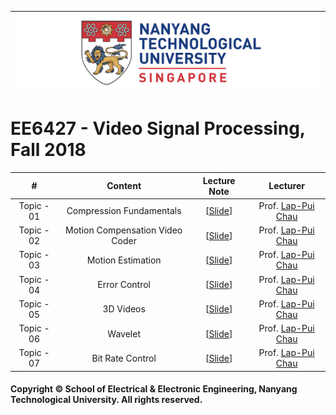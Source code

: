 |![image](https://github.com/NTU-CCA/EE6427/blob/master/logo.png)|
|---|
# EE6427 - Video Signal Processing, Fall 2018

|#|Content|Lecture Note|Lecturer|
|:---:|:---:|:---:|:---:|
|Topic - 01|Compression Fundamentals|[[Slide](https://github.com/NTU-CCA/EE6427/blob/master/Slides/1%20Compression%20Fundamentals.pdf)]|Prof. [Lap-Pui Chau](https://www.ntu.edu.sg/home/elpchau/)
|Topic - 02|Motion Compensation Video Coder|[[Slide](https://github.com/NTU-CCA/EE6427/blob/master/Slides/2%20Motion%20Compensated%20Video%20Coder.pdf)]|Prof. [Lap-Pui Chau](https://www.ntu.edu.sg/home/elpchau/)
|Topic - 03|Motion Estimation|[[Slide](https://github.com/NTU-CCA/EE6427/blob/master/Slides/3%20Motion%20Estimation.pdf)]|Prof. [Lap-Pui Chau](https://www.ntu.edu.sg/home/elpchau/)
|Topic - 04|Error Control|[[Slide](https://github.com/NTU-CCA/EE6427/blob/master/Slides/4%20Error%20Control.pdf)]|Prof. [Lap-Pui Chau](https://www.ntu.edu.sg/home/elpchau/)
|Topic - 05|3D Videos|[[Slide](https://github.com/NTU-CCA/EE6427/blob/master/Slides/5%203D%20Videos.pdf)]|Prof. [Lap-Pui Chau](https://www.ntu.edu.sg/home/elpchau/)
|Topic - 06|Wavelet|[[Slide](https://github.com/NTU-CCA/EE6427/blob/master/Slides/6%20Wavelet.pdf)]|Prof. [Lap-Pui Chau](https://www.ntu.edu.sg/home/elpchau/)
|Topic - 07|Bit Rate Control|[[Slide](https://github.com/NTU-CCA/EE6427/blob/master/Slides/6%20Wavelet.pdf)]|Prof. [Lap-Pui Chau](https://www.ntu.edu.sg/home/elpchau/)


#### Copyright © School of Electrical & Electronic Engineering, Nanyang Technological University. All rights reserved.
